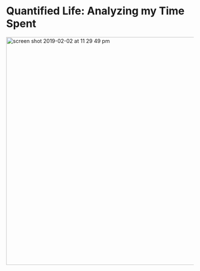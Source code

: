 # Quantified Life: Analyzing my Time Spent

<img width="611" alt="screen shot 2019-02-02 at 11 29 49 pm" src="https://user-images.githubusercontent.com/47276350/52165670-0f0a3800-2747-11e9-8081-4ed965fee5bd.png">
